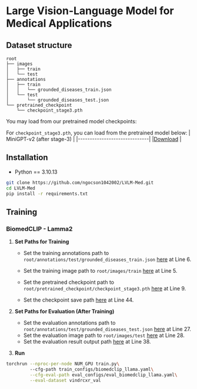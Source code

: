 # Large Vision-Language Model for Medical Applications

## Dataset structure
```
root
├── images
│   ├── train
│   └── test
├── annotations
│   ├── train
│   │   └── grounded_diseases_train.json
│   └── test
│       └── grounded_diseases_test.json
└── pretrained_checkpoint
    └── checkpoint_stage3.pth
```

You may load from our pretrained model checkpoints:

For `checkpoint_stage3.pth`, you can load from the pretrained model below:
| MiniGPT-v2 (after stage-3) |
|------------------------------|
|[Download](https://drive.google.com/file/d/1HkoUUrjzFGn33cSiUkI-KcT-zysCynAz/view?usp=sharing) |

## Installation
- Python == 3.10.13
```bash
git clone https://github.com/ngocson1042002/LVLM-Med.git
cd LVLM-Med
pip install -r requirements.txt
```

## Training
### BiomedCLIP - Lamma2
1. **Set Paths for Training**
    - Set the training annotations path to `root/annotations/test/grounded_diseases_train.json` [here](medlvlm/configs/datasets/vindrcxr/default.yaml#L6) at Line 6.

    - Set the training image path to `root/images/train` [here](medlvlm/configs/datasets/vindrcxr/default.yaml#L5) at Line 5.

    - Set the pretrained checkpoint path to `root/pretrained_checkpoint/checkpoint_stage3.pth` [here](train_configs/biomedclip_llama.yaml#L9) at Line 9.

    - Set the checkpoint save path [here](train_configs/biomedclip_llama.yaml#L44) at Line 44.

2. **Set Paths for Evaluation (After Training)**
    - Set the evaluation annotations path to `root/annotations/test/grounded_diseases_test.json` [here](eval_configs/eval_biomedclip_llama.yaml#L27) at Line 27.
    - Set the evaluation image path to `root/images/test` [here](eval_configs/eval_biomedclip_llama.yaml#L28) at Line 28.
    - Set the evaluation result output path [here](eval_configs/eval_biomedclip_llama.yaml#L38) at Line 38.

3. **Run**
```bash
torchrun --nproc-per-node NUM_GPU train.py\ 
         --cfg-path train_configs/biomedclip_llama.yaml\
         --cfg-eval-path eval_configs/eval_biomedclip_llama.yaml\
         --eval-dataset vindrcxr_val
```